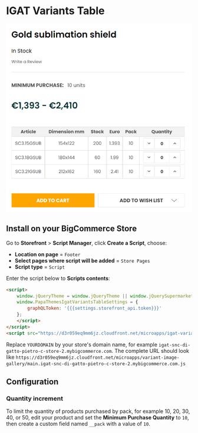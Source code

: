 # IGAT Variants Table

![igat-variants-table](img/igat-variants-table.png)

## Install on your BigCommerce Store

Go to **Storefront** > **Script Manager**, click **Create a Script**, choose:

- **Location on page** = `Footer`
- **Select pages where script will be added** = `Store Pages`
- **Script type** = `Script`

Enter the script below to **Scripts contents**: 


```html
<script>
    window.jQueryTheme = window.jQueryTheme || window.jQuerySupermarket || window.chiarajQuery || window.jQuery;
    window.PapaThemesIgatVariantsTableSettings = {
        graphQLToken: '{{{settings.storefront_api.token}}}'
    };
    </script>
</script>
<script src="https://d3r059eq9mm6jz.cloudfront.net/microapps/igat-variants-table/main.YOURDOMAIN.js" async defer></script>
```

Replace `YOURDOMAIN` by your store's domain name, for example `igat-snc-di-gatto-pietro-c-store-2.mybigcommerce.com`. The complete URL should look like `https://d3r059eq9mm6jz.cloudfront.net/microapps/variant-image-gallery/main.igat-snc-di-gatto-pietro-c-store-2.mybigcommerce.com.js`


## Configuration

### Quantity increment

To limit the quantity of products purchased by pack, for example 10, 20, 30, 40, or 50, edit your product and set the **Minimum Purchase Quantity** to `10`, then create a custom field named `__pack` with a value of `10`.




<!--
Source code: https://github.com/tvlgiao/bc-bigcommerce-api-app/microapps/igat-variants-table/
-->

  